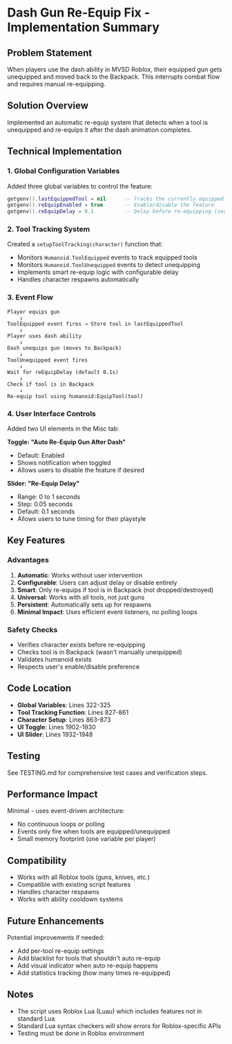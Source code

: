 # Dash Gun Re-Equip Fix - Implementation Summary

## Problem Statement
When players use the dash ability in MVSD Roblox, their equipped gun gets unequipped and moved back to the Backpack. This interrupts combat flow and requires manual re-equipping.

## Solution Overview
Implemented an automatic re-equip system that detects when a tool is unequipped and re-equips it after the dash animation completes.

## Technical Implementation

### 1. Global Configuration Variables
Added three global variables to control the feature:
```lua
getgenv().lastEquippedTool = nil      -- Tracks the currently equipped tool
getgenv().reEquipEnabled = true       -- Enable/disable the feature
getgenv().reEquipDelay = 0.1          -- Delay before re-equipping (seconds)
```

### 2. Tool Tracking System
Created a `setupToolTracking(character)` function that:
- Monitors `Humanoid.ToolEquipped` events to track equipped tools
- Monitors `Humanoid.ToolUnequipped` events to detect unequipping
- Implements smart re-equip logic with configurable delay
- Handles character respawns automatically

### 3. Event Flow
```
Player equips gun
    ↓
ToolEquipped event fires → Store tool in lastEquippedTool
    ↓
Player uses dash ability
    ↓
Dash unequips gun (moves to Backpack)
    ↓
ToolUnequipped event fires
    ↓
Wait for reEquipDelay (default 0.1s)
    ↓
Check if tool is in Backpack
    ↓
Re-equip tool using humanoid:EquipTool(tool)
```

### 4. User Interface Controls
Added two UI elements in the Misc tab:

**Toggle: "Auto Re-Equip Gun After Dash"**
- Default: Enabled
- Shows notification when toggled
- Allows users to disable the feature if desired

**Slider: "Re-Equip Delay"**
- Range: 0 to 1 seconds
- Step: 0.05 seconds
- Default: 0.1 seconds
- Allows users to tune timing for their playstyle

## Key Features

### Advantages
1. **Automatic**: Works without user intervention
2. **Configurable**: Users can adjust delay or disable entirely
3. **Smart**: Only re-equips if tool is in Backpack (not dropped/destroyed)
4. **Universal**: Works with all tools, not just guns
5. **Persistent**: Automatically sets up for respawns
6. **Minimal Impact**: Uses efficient event listeners, no polling loops

### Safety Checks
- Verifies character exists before re-equipping
- Checks tool is in Backpack (wasn't manually unequipped)
- Validates humanoid exists
- Respects user's enable/disable preference

## Code Location
- **Global Variables**: Lines 322-325
- **Tool Tracking Function**: Lines 827-861
- **Character Setup**: Lines 863-873
- **UI Toggle**: Lines 1902-1930
- **UI Slider**: Lines 1932-1948

## Testing
See TESTING.md for comprehensive test cases and verification steps.

## Performance Impact
Minimal - uses event-driven architecture:
- No continuous loops or polling
- Events only fire when tools are equipped/unequipped
- Small memory footprint (one variable per player)

## Compatibility
- Works with all Roblox tools (guns, knives, etc.)
- Compatible with existing script features
- Handles character respawns
- Works with ability cooldown systems

## Future Enhancements
Potential improvements if needed:
- Add per-tool re-equip settings
- Add blacklist for tools that shouldn't auto re-equip
- Add visual indicator when auto re-equip happens
- Add statistics tracking (how many times re-equipped)

## Notes
- The script uses Roblox Lua (Luau) which includes features not in standard Lua
- Standard Lua syntax checkers will show errors for Roblox-specific APIs
- Testing must be done in Roblox environment
